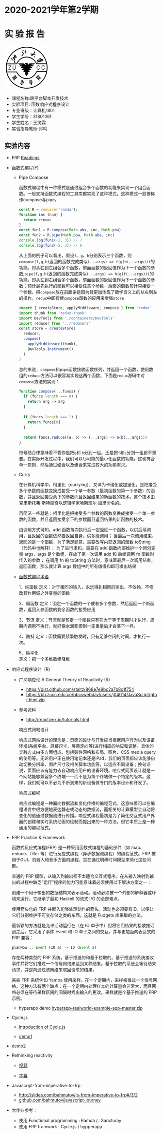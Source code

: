 





# 2020-2021学年第2学期
# **实 验 报 告**
![zucc](.\img\zucc.png)

- 课程名称:跨平台脚本开发技术  
- 实验项目:  函数响应式程序设计
- 专业班级：计算机1801
- 学生学号：31801061
- 学生姓名：王灵霜
- 实验指导教师:郭鸣

## 实验内容

- FRP [Readings](15/frp.cyclejs)


- 函数式编程(F)

  - Pipe Compose
  
    函数式编程中有一种模式是通过组合多个函数的功能来实现一个组合函数。一般支持函数式编程的工具库都实现了这种模式，这种模式一般被称作compose与pipe。
  
    ```javascript
    const R = require('ramda');
    function inc (num) {
      return ++num;
    }
    const fun1 = R.compose(Math.abs, inc, Math.pow)
    const fun2 = R.pipe(Math.pow, Math.abs, inc)
    console.log(fun1(-2, 3)) // 7
    console.log(fun2(-2, 3)) // 9
    ```
  
    从上面的例子可以看出，假设`f`、`g`、`h`分别表示三个函数，则`compose(f,g,h)`返回的函数完成类似`(...args) => f(g(h(...args)))`的功能。即从右到左组合多个函数，前面函数的返回值作为下一个函数的参数;`pipe(f,g,h)`返回的函数完成类似`(...args) => h(g(f(...args)))`的功能，即从左到右组合多个函数，前面函数的返回值作为下一个函数的参数；预计最先执行的函数可以接受任意个参数，后面的函数预计只接受一个参数。把`compose`放在前面讲是因为其更加体现了数学含义上的从右到左的操作。`redux`中即有使`compose`函数的应用来增强`store`
  
    ```javascript
    import { createStore, applyMiddleware, compose } from 'redux'
    import thunk from 'redux-thunk'
    import DevTools from './containers/DevTools'
    import reducer from '../reducers'
    const store = createStore(
      reducer,
      compose(
        applyMiddleware(thunk),
        DevTools.instrument()
      )
    )
    ```
  
    总的来说，`compose`和`pipe`函数接收函数序列，并返回一个函数，使用数组的`reduce`方法可以很容易实现这两个函数，下面是`redux`源码中对`compose`方法的实现：
  
    ```javascript
    function compose(...funcs) {
      if (funcs.length === 0) {
        return arg => arg
      }
    
      if (funcs.length === 1) {
        return funcs[0]
      }
    
      return funcs.reduce((a, b) => (...args) => a(b(...args)))
    }
    ```
  
    符号结合律意味着不管你是把`g`和 `h`分到一组，还是把`f`和`g`分到一组都不重要。在实际开发过程中，我们可以尽可能的最小化函数的功能，这也符合单一原则，然后通过结合以及组合来完成较大的功能需求。
  
  - Curry
  
    在计算机科学中，柯里化（currying），又译为卡瑞化或加里化，是把接受多个参数的函数变换成接受一个单一参数（最初函数的第一个参数）的函数，并且返回接受余下的参数而且返回结果的新函数的技术。这个技术由克里斯托弗·斯特雷奇以逻辑学家哈斯凯尔·加里命名的。
  
    再简洁一些就是：柯里化是把接受多个参数的函数变换成接受一个单一参数的函数，并且返回接受余下的参数而且返回结果的新函数的技术。
  
    由调用方式可知，add 函数每次执行后一定返回一个函数，以供后续调用，且返回的函数依然要返回自身，供多级调用；
    当最后一次调用结束，返回的是一个函数，为了满足题意，需要改写内部返回的函数 toString （代码中也解释）；
    为了进行求和，需要在 add 函数内部维护一个闭包变量 args，args 是个数组，存放了第一次调用 add 和 后续调用 fn 函数时传入的参数；
    在调用 fn 的 toString 方法时，意味着最后一次调用结束，返回函数，那么就计算 args 数组中的所有值得和即可求出结果
  
  - [函数式编程术语](http://10.66.27.234:3000/#/04/048.fp.jargon)
  
    1、纯函数
    定义：对于相同的输入，永远得到相同的输出，不依赖，不修改其作用域之外变量的函数
  
    2、偏函数
    定义：固定一个函数的一个或者多个参数，然后返回一个新函数，返回入参函数的剩余函数的接受应用
  
    3、节流
    定义：节流就是预定一个函数只有在大于等于周期时才执行，周期内调用不执行，就好像水滴积攒到一定重量后才会落下一样。
  
    4、防抖
     定义：函数需要频繁触发时，只有足够空闲的时间，才执行一次。
  
    5、扁平化   
    定义：把一个多维数组降维   
  
- 响应式程序设计（R）
  
	- 广义响应论 A General Theory of Reactivity (R)
	  
		- https://gist.github.com/staltz/868e7e9bc2a7b8c1f754
		- https://bb.zucc.edu.cn/bbcswebdav/users/j04014/JavaScript/gtor.html.zip 
		
	- 参考资料
	
	    - http://reactivex.io/tutorials.html
	    
	    响应式网站设计
	    
	    响应式网站设计的理念是：页面的设计与开发应当根据用户行为以及设备环境(系统平台、屏幕尺寸、屏幕定向等)进行相应的响应和调整。具体的实践方式由多方面组成，包括弹性网格和布局、图片、CSS media query的使用等。无论用户正在使用笔记本还是iPad，我们的页面都应该能够自动切换分辨率、图片尺寸及相关脚本功能等，以适应不同设备；换句话说，页面应该有能力去自动响应用户的设备环境。响应式网页设计就是一个网站能够兼容多个终端——而不是为每个终端做一个特定的版本。这样，我们就可以不必为不断到来的新设备做专门的版本设计和开发了。
	    
	    响应式编程
	    
	    响应式编程是一种面向数据流和变化传播的编程范式。这意味着可以在编程语言中很方便地表达静态或动态的数据流，而相关的计算模型会自动将变化的值通过数据流进行传播。响应式编程最初是为了简化交互式用户界面的创建和实时系统动画的绘制而提出来的一种方法，但它本质上是一种通用的编程范式。


- FRP Practice & Framework

  函数式反应式编程(FRP) 是一种采用函数式编程的基础部件（如 map、reduce、filter 等）进行反应式编程（异步数据流编程）的编程范式。FRP 被用于GUI、机器人和音乐方面的编程，旨在通过明确时间模型来简化这些问题。

  普通的 FRP 模型，从输入到输出都不太适合交互式程序。在从输入映射到输出的过程中缺乏“运行”程序的能力可能意味着必须使用以下解决方案之一：

  创建一个用于输出的数据结构来表示活动。活动必须被一个外部的解释器或环境来运行。它继承了最初 Haskell 的流式 I/O 的全部难点。
  
  使用箭头化的 FRP 并嵌入能够处理动作的箭头。活动也必须要有ID，以便让它们分别维护不可变存储之类的东西。这就是 Fudgets 库采取的办法。
  
  最新颖的方法就是允许活动运行在（在 IO 单子中）但将它们结果的接收推迟到之后。它采用了事件 Event 和 IO 单子之间的交互，并与更加面向表达式的 FRP 兼容：
  
  ```javascript
  planNow :: Event (IO a) -> IO (Event a)
  ```
  
  存在两种类型的 FRP 系统，基于推送的和基于拉取的。基于推送的系统接收事件并将它们推过一个信号网络来达到某种结果。基于拉取的系统会等待结果请求，并逆向通过该网络来取回请求的结果。
  
  某些 FRP 系统例如 Yampa 使用采样。在一个定期内，采样被推过一个信号网络。这种方法有两个缺点：在一个定期内处理样本的计算量会非常大，而且网络必须在等待采样区间的间隔时找出输入的更改。采样就是个基于推送的 FRP 示例。

  - hyperapp  demo [hyperapp-realworld-example-app-master.zip](https://bb.zucc.edu.cn/bbcswebdav/users/j04014/JavaScript/final/hyperapp-realworld-example-app-master.zip)

- Cycle.js 
  	- [introduction of Cycle.js](http://lmatteis.github.io/cyclejs-slides/keynote/assets/player/KeynoteDHTMLPlayer.html#0)
  
	- [demo1](https://glebbahmutov.com/draw-cycle/)
- [demo2](http://slides.com/bahmutov/hyped#/)
- Rethinking reactivity

  - [视频](https://bb.zucc.edu.cn/bbcswebdav/users/j04014/JavaScript/video/Rich%20Harris%20-%20Rethinking%20reactivity.mp4)

  - [字幕](https://bb.zucc.edu.cn/bbcswebdav/users/j04014/JavaScript/video/Rich%20Harris%20-%20Rethinking%20reactivity.srt)


- Javascript-from-imperative-to-frp
	
	
	- http://slides.com/bahmutov/js-from-imperative-to-frp#/3/2
	- [github.com/bahmutov/javascript-journey](https://github.com/bahmutov/javascript-journey)
	
- 大作业参考： 
	
	- 使用 Functional programming : Ramda /.. Sancturay
	- 使用 FRP framwork : Cycle.js / hypperapp 
	
	

